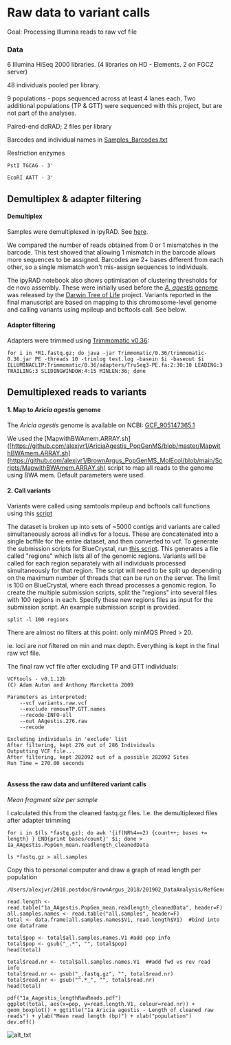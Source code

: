 # Raw data to variant calls

Goal: Processing Illumina reads to raw vcf file

### Data

6 Illumina HiSeq 2000 libraries. (4 libraries on HD - Elements. 2 on FGCZ server)

48 individuals pooled per library. 

9 populations - pops sequenced across at least 4 lanes each. Two additional populations (TP & GTT) were sequenced with this project, but are not part of the analyses. 

Paired-end ddRAD; 2 files per library

Barcodes and individual names in [Samples_Barcodes.txt](https://github.com/alexjvr1/BrownArgus_PopGenMS_MolEcol/blob/main/Files/Samples_Barcodes.txt)


Restriction enzymes
```
PstI TGCAG - 3'

EcoRI AATT - 3'
```


## Demultiplex & adapter filtering

#### Demultiplex 

Samples were demultiplexed in ipyRAD. See [here](https://github.com/alexjvr1/BrownArgus/blob/master/2.ipyRADopt.ipynb). 

We compared the number of reads obtained from 0 or 1 mismatches in the barcode. This test showed that allowing 1 mismatch in the barcode allows more sequences to be assigned. Barcodes are 2+ bases different from each other, so a single mismatch won't mis-assign sequences to individuals.

The ipyRAD notebook also shows optimisation of clustering thresholds for de novo assembly. These were initially used before the [*A. agestis* genome](https://www.ncbi.nlm.nih.gov/assembly/GCF_905147365.1/) was released by the [Darwin Tree of Life](https://www.darwintreeoflife.org) project. Variants reported in the final manuscript are based on mapping to this chromosome-level genome and calling variants using mpileup and bcftools call. See below. 


#### Adapter filtering

Adapters were trimmed using [Trimmomatic v0.36](http://www.usadellab.org/cms/?page=trimmomatic): 
```
for i in *R1.fastq.gz; do java -jar Trimmomatic/0.36/trimmomatic-0.36.jar PE -threads 10 -trimlog test.log -basein $i -baseout $i ILLUMINACLIP:Trimmomatic/0.36/adapters/TruSeq3-PE.fa:2:30:10 LEADING:3 TRAILING:3 SLIDINGWINDOW:4:15 MINLEN:36; done

```


## Demultiplexed reads to variants

#### 1. Map to *Aricia agestis* genome

The *Aricia agestis* genome is available on NCBI: [GCF_905147365.1](https://www.ncbi.nlm.nih.gov/assembly/GCF_905147365.1/)

We used the [MapwithBWAmem.ARRAY.sh]([https://github.com/alexjvr1/AriciaAgestis_PopGenMS/blob/master/MapwithBWAmem.ARRAY.sh](https://github.com/alexjvr1/BrownArgus_PopGenMS_MolEcol/blob/main/Scripts/MapwithBWAmem.ARRAY.sh) script to map all reads to the genome using BWA mem. Default parameters were used. 


#### 2. Call variants

Variants were called using samtools mpileup and bcftools call functions using this [script](https://github.com/alexjvr1/AriciaAgestis_PopGenMS/blob/master/call_SNVs_bluecrystal.pl)

The dataset is broken up into sets of ~5000 contigs and variants are called simultaneously across all indivs for a locus. These are concatenated into a single bcffile for the entire dataset, and then converted to vcf. To generate the submission scripts for BlueCrystal, run [this script](https://github.com/alexjvr1/AriciaAgestis_PopGenMS/blob/master/03a_variant_calling_bluecp3.sh). This generates a file called "regions" which lists all of the genomic regions. Variants will be called for each region separately with all individuals processed simultaneously for that region. The script will need to be split up depending on the maximum number of threads that can be run on the server. The limit is 100 on BlueCrystal, where each thread processes a genomic region. To create the multiple submission scripts, split the "regions" into several files with 100 regions in each. Specify these new regions files as input for the submission script. An example submission script is provided. 


```
split -l 100 regions 
```

There are almost no filters at this point: only minMQS Phred > 20. 

ie. loci are *not* filtered on min and max depth. Everything is kept in the final raw vcf file. 

The final raw vcf file after excluding TP and GTT individuals: 
```
VCFtools - v0.1.12b
(C) Adam Auton and Anthony Marcketta 2009

Parameters as interpreted:
	--vcf variants.raw.vcf
	--exclude removeTP.GTT.names
	--recode-INFO-all
	--out AAgestis.276.raw
	--recode

Excluding individuals in 'exclude' list
After filtering, kept 276 out of 286 Individuals
Outputting VCF file...
After filtering, kept 282092 out of a possible 282092 Sites
Run Time = 270.00 seconds


```

#### Assess the raw data and unfiltered variant calls

*Mean fragment size per sample*

I calculated this from the cleaned fastq.gz files. I.e. the demultiplexed files after adapter trimming
```
for i in $(ls *fastq.gz); do awk '{if(NR%4==2) {count++; bases += length} } END{print bases/count}' $i; done > 1a_AAgestis.PopGen_mean.readlength_cleanedData

ls *fastq.gz > all.samples
```

Copy this to personal computer and draw a graph of read length per population
```
/Users/alexjvr/2018.postdoc/BrownArgus_2018/201902_DataAnalysis/RefGenome_RawSeqStats

read.length <- read.table("1a_AAgestis.PopGen_mean.readlength_cleanedData", header=F)
all.samples.names <- read.table("all.samples", header=F)
total <- data.frame(all.samples.names$V1, read.length$V1)  #bind into one dataframe

total$pop <- total$all.samples.names.V1 #add pop info
total$pop <- gsub("_.*", "", total$pop)
head(total)

total$read.nr <- total$all.samples.names.V1  ##add fwd vs rev read info
total$read.nr <- gsub("_.fastq.gz", "", total$read.nr)
total$read.nr <- gsub("^.*_", "", total$read.nr)
head(total)

pdf("1a_Aagestis_lengthRawReads.pdf")
ggplot(total, aes(x=pop, y=read.length.V1, colour=read.nr)) + geom_boxplot() + ggtitle("1a Aricia agestis - Length of cleaned raw reads") + ylab("Mean read length (bp)") + xlab("population")
dev.off()
```

![alt_txt][length_raw_reads]

[length_raw_reads]:https://user-images.githubusercontent.com/12142475/53186907-df3daa00-35f9-11e9-8af8-6b1eaf94e0a8.png
